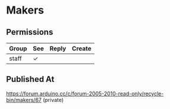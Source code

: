 # Makers

## Permissions

| Group | See | Reply | Create |
| ----- | --- | ----- | ------ |
| staff | ✓   |       |        |

## Published At

https://forum.arduino.cc/c/forum-2005-2010-read-only/recycle-bin/makers/67 (private)
